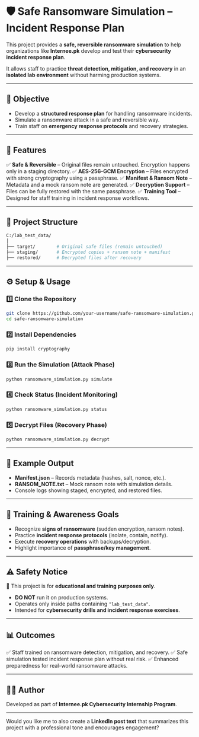 # 🛡️ Safe Ransomware Simulation – Incident Response Plan

This project provides a **safe, reversible ransomware simulation** to help organizations like **Internee.pk** develop and test their **cybersecurity incident response plan**.

It allows staff to practice **threat detection, mitigation, and recovery** in an **isolated lab environment** without harming production systems.

---

## 📌 Objective

* Develop a **structured response plan** for handling ransomware incidents.
* Simulate a ransomware attack in a safe and reversible way.
* Train staff on **emergency response protocols** and recovery strategies.

---

## 🚀 Features

✅ **Safe & Reversible** – Original files remain untouched. Encryption happens only in a staging directory.
✅ **AES-256-GCM Encryption** – Files encrypted with strong cryptography using a passphrase.
✅ **Manifest & Ransom Note** – Metadata and a mock ransom note are generated.
✅ **Decryption Support** – Files can be fully restored with the same passphrase.
✅ **Training Tool** – Designed for staff training in incident response workflows.

---

## 📂 Project Structure

```bash
C:/lab_test_data/
│
├── target/        # Original safe files (remain untouched)
├── staging/       # Encrypted copies + ransom note + manifest
├── restored/      # Decrypted files after recovery
```

---

## ⚙️ Setup & Usage

### 1️⃣ Clone the Repository

```bash
git clone https://github.com/your-username/safe-ransomware-simulation.git
cd safe-ransomware-simulation
```

### 2️⃣ Install Dependencies

```bash
pip install cryptography
```

### 3️⃣ Run the Simulation (Attack Phase)

```bash
python ransomware_simulation.py simulate
```

### 4️⃣ Check Status (Incident Monitoring)

```bash
python ransomware_simulation.py status
```

### 5️⃣ Decrypt Files (Recovery Phase)

```bash
python ransomware_simulation.py decrypt
```

---

## 📝 Example Output

* **Manifest.json** – Records metadata (hashes, salt, nonce, etc.).
* **RANSOM\_NOTE.txt** – Mock ransom note with simulation details.
* Console logs showing staged, encrypted, and restored files.

---

## 🎯 Training & Awareness Goals

* Recognize **signs of ransomware** (sudden encryption, ransom notes).
* Practice **incident response protocols** (isolate, contain, notify).
* Execute **recovery operations** with backups/decryption.
* Highlight importance of **passphrase/key management**.

---

## ⚠️ Safety Notice

🚨 This project is for **educational and training purposes only**.

* **DO NOT** run it on production systems.
* Operates only inside paths containing `"lab_test_data"`.
* Intended for **cybersecurity drills and incident response exercises**.

---

## 📊 Outcomes

✅ Staff trained on ransomware detection, mitigation, and recovery.
✅ Safe simulation tested incident response plan without real risk.
✅ Enhanced preparedness for real-world ransomware attacks.

---

## 👨‍💻 Author

Developed as part of **Internee.pk Cybersecurity Internship Program**.

---

Would you like me to also create a **LinkedIn post text** that summarizes this project with a professional tone and encourages engagement?
